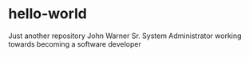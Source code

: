 # hello-world
Just another repository
John Warner Sr. System Administrator
working towards becoming a software developer
